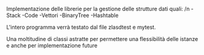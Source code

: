 Implementazione delle librerie per la gestione delle strutture dati quali: /n
-Stack
-Code
-Vettori
-BinaryTree
-Hashtable

L'intero programma verrà testato dal file zlasdtest e mytest.

Una moltitudine di classi astratte per permettere una flessibilità delle istanze e anche per implementazione future
